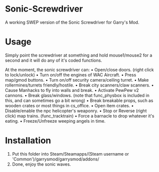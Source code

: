 Sonic-Screwdriver
===============
A working SWEP version of the Sonic Screwdriver for Garry's Mod.

Usage
===============

Simply point the screwdriver at something and hold mouse1/mouse2 for a second and it will do any of it's coded functions.

At the moment, the sonic screwdriver can:
• Open/close doors. (right click to lock/unlock)
• Turn on/off the engines of WAC Aircraft.
• Press map/gmod buttons.
• Turn on/off security camera/ceiling turret.
• Make rollermines/turrets friendly/hostile.
• Break city scanners/claw scanners.
• Cause Manhacks to fly into walls and break.
• Activate PewPew v2 cannons.
• Break glass/windows. (note that func_physbox is included in this, and can sometimes go a bit wrong)
• Break breakable props, such as wooden crates or most things in cs_office.
• Open item crates.
• Disable/enable the npc helicopter's weaponry.
• Stop or Reverse (right click) map trains. (func_tracktrain)
• Force a barnacle to drop whatever it's eating.
• Freeze/Unfreeze weeping angels in time.

Installation
===============
1. Put this folder into Steam/Steamapps/(Steam username or 'Common')/garrysmod/garrysmod/addons/
2. Done, enjoy the sonic waves.
